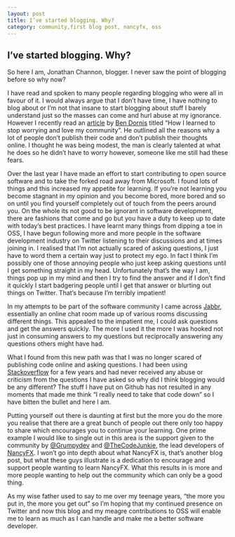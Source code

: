 ```yaml
---
layout: post
title: I’ve started blogging. Why?
category: community,first blog post, nancyfx, oss
---
```


## I’ve started blogging. Why? 

So here I am, Jonathan Channon, blogger.  I never saw the point of blogging before so why now?

I have read and spoken to many people regarding blogging who were all in favour of it.  I would always argue that I don’t have time, I have nothing to blog about or I’m not that insane to start blogging about stuff I barely understand just so the masses can come and hurl abuse at my ignorance.  However I recently read an [article][1] by [Ben Dornis][2] titled “How I learned to stop worrying and love my community”.  He outlined all the reasons why a lot of people don’t publish their code and don’t publish their thoughts online. I thought he was being modest, the man is clearly talented at what he does so he didn’t have to worry however, someone like me still had these fears.

<!--excerpt-->

Over the last year I have made an effort to start contributing to open source software and to take the forked road away from Microsoft.  I found lots of things and this increased my appetite for learning. If you’re not learning you become stagnant in my opinion and you become bored,  more bored and so on until you find yourself completely out of touch from the peers around you.  On the whole its not good to be ignorant in software development, there are fashions that come and go but you have a duty to keep up to date with today’s best practices.  I have learnt many things from dipping a toe in OSS, I have begun following more and more people in the software development industry on Twitter listening to their discussions and at times joining in.  I realised that I’m not actually scared of asking questions, I just have to word them a certain way just to protect my ego.  In fact I think I’m possibly one of those annoying people who just keep asking questions until I get something straight in my head.  Unfortunately that’s the way I am, things pop up in my mind and then I try to find the answer and if I don’t find it quickly I start badgering people until I get that answer or blurting out things on Twitter.  That’s because I’m terribly impatient!

In my attempts to be part of the software community I came across [Jabbr][3], essentially an online chat room made up of various rooms discussing different things.  This appealed to the impatient me, I could ask questions and get the answers quickly.  The more I used it the more I was hooked not just in consuming answers to my questions but reciprocally answering any questions others might have had.

What I found from this new path was that I was no longer scared of publishing code online and asking questions.  I had been using [Stackoverflow][4] for a few years and had never received any abuse or criticism from the questions I have asked so why did I think blogging would be any different?  The stuff I have put on Github has not resulted in any moments that made me think “I really need to take that code down” so I have bitten the bullet and here I am.

Putting yourself out there is daunting at first but the more you do the more you realise that there are a great bunch of people out there only too happy to share which encourages you to continue your learning.  One prime example I would like to single out in this area is the support given to the community by [@Grumpydev][5] and [@TheCodeJunkie][6], the lead developers of [NancyFX][7].  I won’t go into depth about what NancyFX is, that’s another blog post, but what these guys illustrate is a dedication to encourage and support people wanting to learn NancyFX.  What this results in is more and more people wanting to help out the community which can only be a good thing.

As my wise father used to say to me over my teenage years, “the more you put in, the more you get out” so I’m hoping that my continued presence on Twitter and now this blog and my meagre contributions to OSS will enable me to learn as much as I can handle and make me a better software developer.

   [1]: http://buildstarted.com/2012/08/28/how-i-learned-to-stop-worrying-and-love-my-community/
   [2]: http://twitter.com/buildstarted
   [3]: http://jabbr.net
   [4]: http://stackoverflow.com
   [5]: https://twitter.com/grumpydev
   [6]: https://twitter.com/thecodejunkie
   [7]: http://nancyfx.org/
  